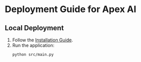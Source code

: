 # Deployment Guide for Apex AI

## Local Deployment
1. Follow the [Installation Guide](INSTALLATION.md).
2. Run the application:
   ```bash
   python src/main.py
